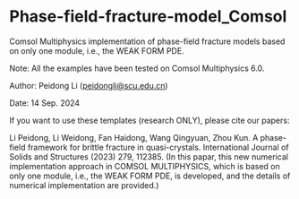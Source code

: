 # Phase-field-fracture-model_Comsol

Comsol Multiphysics implementation of phase-field fracture models based on only one module, i.e., the WEAK FORM PDE.

Note: All the examples have been tested on Comsol Multiphysics 6.0.

Author: Peidong Li (peidongli@scu.edu.cn)

Date: 14 Sep. 2024

If you want to use these templates (research ONLY), please cite our papers:

Li Peidong, Li Weidong, Fan Haidong, Wang Qingyuan, Zhou Kun. A phase-field framework for brittle fracture in quasi-crystals. International Journal of Solids and Structures (2023) 279, 112385. (In this papar, this new numerical implementation approach in COMSOL MULTIPHYSICS, which is based on only one module, i.e., the WEAK FORM PDE, is developed, and the details of numerical implementation are provided.)
